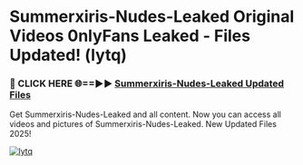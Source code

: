 # Summerxiris-Nudes-Leaked Original Videos 0nlyFans Leaked - Files Updated! (lytq)

<h3>🔴 CLICK HERE 🌐==►► <a href="https://tinyurl.com/5h6xmrr3" rel="nofollow">Summerxiris-Nudes-Leaked Updated Files</a></h3>

Get Summerxiris-Nudes-Leaked and all content. Now you can access all videos and pictures of Summerxiris-Nudes-Leaked. New Updated Files 2025!

[![lytq](https://i.imgur.com/KVD873Z.gif)](https://tinyurl.com/5h6xmrr3)
